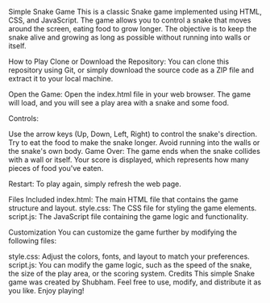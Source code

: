 Simple Snake Game
This is a classic Snake game implemented using HTML, CSS, and JavaScript. The game allows you to control a snake that moves around the screen, eating food to grow longer. The objective is to keep the snake alive and growing as long as possible without running into walls or itself.

How to Play
Clone or Download the Repository: You can clone this repository using Git, or simply download the source code as a ZIP file and extract it to your local machine.

Open the Game: Open the index.html file in your web browser. The game will load, and you will see a play area with a snake and some food.

Controls:

Use the arrow keys (Up, Down, Left, Right) to control the snake's direction.
Try to eat the food to make the snake longer.
Avoid running into the walls or the snake's own body.
Game Over: The game ends when the snake collides with a wall or itself. Your score is displayed, which represents how many pieces of food you've eaten.

Restart: To play again, simply refresh the web page.

Files Included
index.html: The main HTML file that contains the game structure and layout.
style.css: The CSS file for styling the game elements.
script.js: The JavaScript file containing the game logic and functionality.

Customization
You can customize the game further by modifying the following files:

style.css: Adjust the colors, fonts, and layout to match your preferences.
script.js: You can modify the game logic, such as the speed of the snake, the size of the play area, or the scoring system.
Credits
This simple Snake game was created by Shubham. Feel free to use, modify, and distribute it as you like. Enjoy playing!
